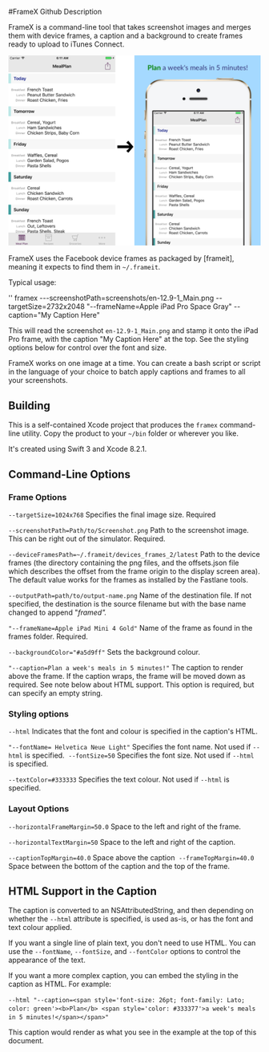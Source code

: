 #FrameX Github Description

FrameX is a command-line tool that takes screenshot images and merges them with device frames, a caption and a background to create frames ready to upload to iTunes Connect.

![Before and After Image](https://raw.githubusercontent.com/fdstevex/FrameX/master/Resources/framex-before-after.png "Before and After")

FrameX uses the Facebook device frames as packaged by [frameit], meaning it expects to find them in `~/.frameit`. 

Typical usage:

'' framex ---screenshotPath=screenshots/en-12.9-1_Main.png --targetSize=2732x2048 "--frameName=Apple iPad Pro Space Gray" --caption="My Caption Here"

This will read the screenshot `en-12.9-1_Main.png` and stamp it onto the iPad Pro frame, with the caption "My Caption Here" at the top.  See the styling options below for control over the font and size.

FrameX works on one image at a time. You can create a bash script or script in the language of your choice to batch apply captions and frames to all your screenshots.

## Building
This is a self-contained Xcode project that produces the `framex` command-line utility. Copy the product to your `~/bin` folder or wherever you like.

It's created using Swift 3 and Xcode 8.2.1.

## Command-Line Options
### Frame Options

`--targetSize=1024x768` Specifies the final image size.  Required

`--screenshotPath=Path/to/Screenshot.png` Path to the screenshot image. This can be right out of the simulator. Required.

 `--deviceFramesPath=~/.frameit/devices_frames_2/latest` Path to the device frames (the directory containing the png files, and the offsets.json file which describes the offset from the frame origin to the display screen area). The default value works for the frames as installed by the Fastlane tools.

`--outputPath=path/to/output-name.png` Name of the destination file. If not specified, the destination is the source filename but with the base name changed to append "_framed"._
	
`"--frameName=Apple iPad Mini 4 Gold"` Name of the frame as found in the frames folder. Required.

`--backgroundColor="#a5d9ff"` Sets the background colour.

`"--caption=Plan a week's meals in 5 minutes!"` The caption to render above the frame. If the caption wraps, the frame will be moved down as required.  See note below about HTML support. This option is required, but can specify an empty string.

### Styling options
`--html` Indicates that the font and colour is specified in the caption's HTML.

`"--fontName= Helvetica Neue Light"` Specifies the font name. Not used if `--html`  is specified. 
`--fontSize=50` Specifies the font size.  Not used if `--html`  is specified.

`--textColor=#333333` Specifies the text colour.  Not used if `--html`  is specified.
	
### Layout Options
`--horizontalFrameMargin=50.0` Space to the left and right of the frame.

`--horizontalTextMargin=50`
Space to the left and right of the caption.

`--captionTopMargin=40.0` Space above the caption 
`--frameTopMargin=40.0` Space between the bottom of the caption and the top of the frame.

## HTML Support in the Caption
The caption is converted to an NSAttributedString, and then depending on whether the `--html` attribute is specified, is used as-is, or has the font and text colour applied.

If you want a single line of plain text, you don't need to use HTML. You can use the `--fontName`, `--fontSize`, and `--fontColor` options to control the appearance of the text.

If you want a more complex caption, you can embed the styling in the caption as HTML. For example:

`--html "--caption=<span style='font-size: 26pt; font-family: Lato; color: green'><b>Plan</b> <span style='color: #333377'>a week's meals in 5 minutes!</span></span>" `

This caption would render as what you see in the example at the top of this document.

